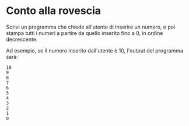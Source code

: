 # Conto alla rovescia

Scrivi un programma che chiede all'utente di inserire un numero, e poi stampa tutti i numeri a partire da quello inserito fino a 0, in ordine decrescente.

Ad esempio, se il numero inserito dall'utente è 10, l'output del programma sarà:
```
10
9
8
7
6
5
4
3
2
1
0
```
